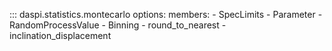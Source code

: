 ::: daspi.statistics.montecarlo
    options:
        members:
            - SpecLimits
            - Parameter
            - RandomProcessValue
            - Binning
            - round_to_nearest
            - inclination_displacement
